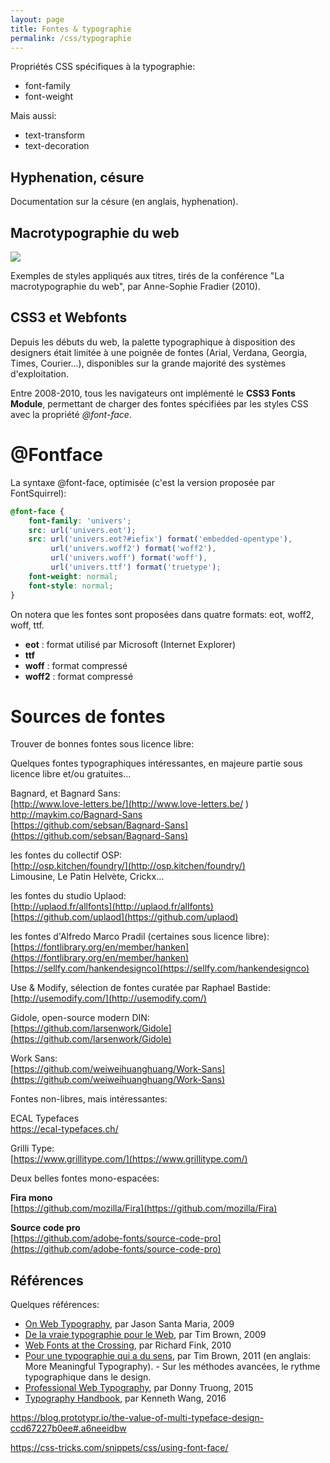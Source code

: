 ```yaml
---
layout: page
title: Fontes & typographie
permalink: /css/typographie
---
```


Propriétés CSS spécifiques à la typographie:

* font-family
* font-weight

Mais aussi:

* text-transform
* text-decoration

Hyphenation, césure
----------

Documentation sur la césure (en anglais, hyphenation).

Macrotypographie du web
------

![](/cours-web/cours-css/img/macrotypographie-titres.png)

Exemples de styles appliqués aux titres, tirés de la conférence "La macrotypographie du web", par Anne-Sophie Fradier (2010).

CSS3 et Webfonts
----

Depuis les débuts du web, la palette typographique à disposition des designers était limitée à une poignée de fontes (Arial, Verdana, Georgia, Times, Courier...), disponibles sur la grande majorité des systèmes d'exploitation.

Entre 2008-2010, tous les navigateurs ont implémenté le **CSS3 Fonts Module**, permettant de charger des fontes spécifiées par les styles CSS avec la propriété *@font-face*.


@Fontface
===

La syntaxe @font-face, optimisée (c'est la version proposée par FontSquirrel):

```css
@font-face {
    font-family: 'univers';
    src: url('univers.eot');
    src: url('univers.eot?#iefix') format('embedded-opentype'),
         url('univers.woff2') format('woff2'),
         url('univers.woff') format('woff'),
         url('univers.ttf') format('truetype');
    font-weight: normal;
    font-style: normal;
}
```

On notera que les fontes sont proposées dans quatre formats: eot, woff2, woff, ttf.

- **eot** : format utilisé par Microsoft (Internet Explorer)
- **ttf**
- **woff** : format compressé
- **woff2** : format compressé

Sources de fontes
===

Trouver de bonnes fontes sous licence libre:

Quelques fontes typographiques intéressantes, en majeure partie sous licence libre et/ou gratuites...

Bagnard, et Bagnard Sans:     
[http://www.love-letters.be/](http://www.love-letters.be/ )
http://maykim.co/Bagnard-Sans   
[https://github.com/sebsan/Bagnard-Sans](https://github.com/sebsan/Bagnard-Sans) 

les fontes du collectif OSP:   
[http://osp.kitchen/foundry/](http://osp.kitchen/foundry/)   
Limousine, Le Patin Helvète, Crickx...

les fontes du studio Uplaod:  
[http://uplaod.fr/allfonts](http://uplaod.fr/allfonts)  
[https://github.com/uplaod](https://github.com/uplaod)

les fontes d'Alfredo Marco Pradil (certaines sous licence libre):  
[https://fontlibrary.org/en/member/hanken](https://fontlibrary.org/en/member/hanken)  
[https://sellfy.com/hankendesignco](https://sellfy.com/hankendesignco)

Use & Modify, sélection de fontes curatée par Raphael Bastide:  
[http://usemodify.com/](http://usemodify.com/)

Gidole, open-source modern DIN:  
[https://github.com/larsenwork/Gidole](https://github.com/larsenwork/Gidole)

Work Sans:  
[https://github.com/weiweihuanghuang/Work-Sans](https://github.com/weiweihuanghuang/Work-Sans)

Fontes non-libres, mais intéressantes:

ECAL Typefaces  
[https://ecal-typefaces.ch/ ](https://ecal-typefaces.ch/ )

Grilli Type:  
[https://www.grillitype.com/](https://www.grillitype.com/)

Deux belles fontes mono-espacées:

**Fira mono**   
[https://github.com/mozilla/Fira](https://github.com/mozilla/Fira)

**Source code pro**   
[https://github.com/adobe-fonts/source-code-pro](https://github.com/adobe-fonts/source-code-pro)

Références
----------

Quelques références:

- [On Web Typography](http://alistapart.com/article/on-web-typography), par Jason Santa Maria, 2009
- [De la vraie typographie pour le Web](http://www.pompage.net/traduction/de-la-vraie-typographie-pour-le-web), par Tim Brown, 2009
- [Web Fonts at the Crossing](http://alistapart.com/article/fonts-at-the-crossing), par Richard Fink, 2010
- [Pour une typographie qui a du sens](http://www.pompage.net/traduction/pour-une-typographie-qui-a-du-sens), par Tim Brown, 2011 (en anglais: More Meaningful Typography). - Sur les méthodes avancées, le rythme typographique dans le design.
- [Professional Web Typography](https://prowebtype.com/), par Donny Truong, 2015
- [Typography Handbook](http://typographyhandbook.com/), par Kenneth Wang, 2016 


https://blog.prototypr.io/the-value-of-multi-typeface-design-ccd67227b0ee#.a6neeidbw


https://css-tricks.com/snippets/css/using-font-face/


